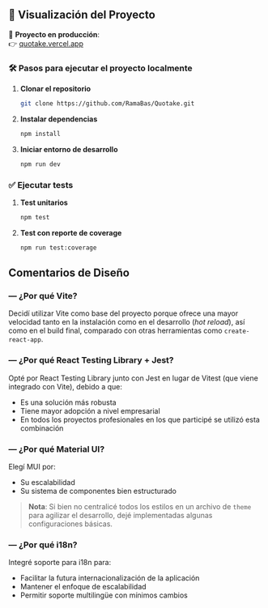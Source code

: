 ## 🚀 Visualización del Proyecto

🔗 **Proyecto en producción**:  
👉 [quotake.vercel.app](https://quotake.vercel.app/)

### 🛠️ Pasos para ejecutar el proyecto localmente

1. **Clonar el repositorio**
   ```bash
   git clone https://github.com/RamaBas/Quotake.git
1. **Instalar dependencias**
   ```bash
   npm install
1. **Iniciar entorno de desarrollo**
   ```bash
   npm run dev

### ✅ Ejecutar tests
1. **Test unitarios**
   ```bash
   npm test
1. **Test con reporte de coverage**
   ```bash
   npm run test:coverage

## Comentarios de Diseño

### — ¿Por qué Vite?

Decidí utilizar Vite como base del proyecto porque ofrece una mayor velocidad tanto en la instalación como en el desarrollo (*hot reload*), así como en el build final, comparado con otras herramientas como `create-react-app`.

### — ¿Por qué React Testing Library + Jest?

Opté por React Testing Library junto con Jest en lugar de Vitest (que viene integrado con Vite), debido a que:
- Es una solución más robusta
- Tiene mayor adopción a nivel empresarial
- En todos los proyectos profesionales en los que participé se utilizó esta combinación

### — ¿Por qué Material UI?

Elegí MUI por:
- Su escalabilidad
- Su sistema de componentes bien estructurado

> **Nota**: Si bien no centralicé todos los estilos en un archivo de `theme` para agilizar el desarrollo, dejé implementadas algunas configuraciones básicas.

### — ¿Por qué i18n?

Integré soporte para i18n para:
- Facilitar la futura internacionalización de la aplicación
- Mantener el enfoque de escalabilidad
- Permitir soporte multilingüe con mínimos cambios
